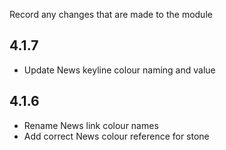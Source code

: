 Record any changes that are made to the module

## 4.1.7
- Update News keyline colour naming and value

## 4.1.6
- Rename News link colour names
- Add correct News colour reference for stone
